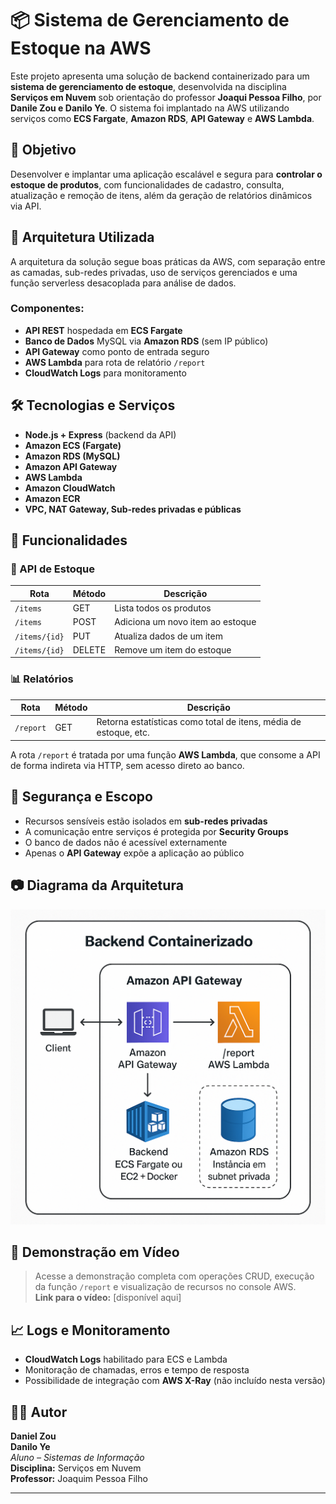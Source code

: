 # 📦 Sistema de Gerenciamento de Estoque na AWS

Este projeto apresenta uma solução de backend containerizado para um **sistema de gerenciamento de estoque**, desenvolvida na disciplina **Serviços em Nuvem** sob orientação do professor **Joaqui Pessoa Filho**, por **Danile Zou e Danilo Ye**. O sistema foi implantado na AWS utilizando serviços como **ECS Fargate**, **Amazon RDS**, **API Gateway** e **AWS Lambda**.

## 📌 Objetivo

Desenvolver e implantar uma aplicação escalável e segura para **controlar o estoque de produtos**, com funcionalidades de cadastro, consulta, atualização e remoção de itens, além da geração de relatórios dinâmicos via API.

## 🧱 Arquitetura Utilizada

A arquitetura da solução segue boas práticas da AWS, com separação entre as camadas, sub-redes privadas, uso de serviços gerenciados e uma função serverless desacoplada para análise de dados.

### Componentes:

- **API REST** hospedada em **ECS Fargate**
- **Banco de Dados** MySQL via **Amazon RDS** (sem IP público)
- **API Gateway** como ponto de entrada seguro
- **AWS Lambda** para rota de relatório `/report`
- **CloudWatch Logs** para monitoramento

## 🛠 Tecnologias e Serviços

- **Node.js + Express** (backend da API)
- **Amazon ECS (Fargate)**
- **Amazon RDS (MySQL)**
- **Amazon API Gateway**
- **AWS Lambda**
- **Amazon CloudWatch**
- **Amazon ECR**
- **VPC, NAT Gateway, Sub-redes privadas e públicas**

## 🔄 Funcionalidades

### 📁 API de Estoque

| Rota             | Método | Descrição                        |
|------------------|--------|----------------------------------|
| `/items`         | GET    | Lista todos os produtos          |
| `/items`         | POST   | Adiciona um novo item ao estoque |
| `/items/{id}`    | PUT    | Atualiza dados de um item        |
| `/items/{id}`    | DELETE | Remove um item do estoque        |

### 📊 Relatórios

| Rota       | Método | Descrição                                       |
|------------|--------|-------------------------------------------------|
| `/report`  | GET    | Retorna estatísticas como total de itens, média de estoque, etc. |

A rota `/report` é tratada por uma função **AWS Lambda**, que consome a API de forma indireta via HTTP, sem acesso direto ao banco.

## 🔐 Segurança e Escopo

- Recursos sensíveis estão isolados em **sub-redes privadas**
- A comunicação entre serviços é protegida por **Security Groups**
- O banco de dados não é acessível externamente
- Apenas o **API Gateway** expõe a aplicação ao público

## 📷 Diagrama da Arquitetura

![Diagrama da Arquitetura](img/diagrama_arq.png)

## 🎥 Demonstração em Vídeo

> Acesse a demonstração completa com operações CRUD, execução da função `/report` e visualização de recursos no console AWS.  
> **Link para o vídeo:** [disponível aqui]

## 📈 Logs e Monitoramento

- **CloudWatch Logs** habilitado para ECS e Lambda
- Monitoração de chamadas, erros e tempo de resposta
- Possibilidade de integração com **AWS X-Ray** (não incluído nesta versão)

## 👨‍💻 Autor

**Daniel Zou**  
**Danilo Ye**  
*Aluno – Sistemas de Informação*  
**Disciplina:** Serviços em Nuvem  
**Professor:** Joaquim Pessoa Filho

---


